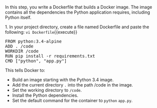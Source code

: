 In this step, you write a Dockerfile that builds a Docker image. The image contains all the dependencies the Python application requires, including Python itself.

1\. In your project directory, create a file named Dockerfile and paste the following:
`vi Dockerfile`{{execute}}

<pre class="file" data-filename="Dockerfile" data-target="replace">
FROM python:3.4-alpine
ADD . /code
WORKDIR /code
RUN pip install -r requirements.txt
CMD ["python", "app.py"]
</pre>

This tells Docker to:<br>
- Build an image starting with the Python 3.4 image.
- Add the current directory `.` into the path /code in the image.
- Set the working directory to `/code`.
- Install the Python dependencies.
- Set the default command for the container to `python` `app.py`.
